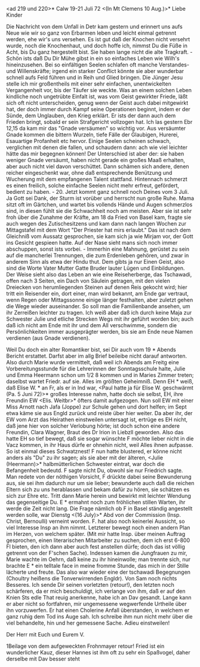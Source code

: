 <ad 219 und 220>* Calw 19-21 Juli 72
 <(In Mt Clemens 10 Aug.)>*
Liebe Kinder

Die Nachricht von dem Unfall in Detr kam gestern und erinnert uns aufs Neue wie wir so ganz von Erbarmen leben und leicht einmal getrennt werden, ehe wir's uns versehen. Es ist gut daß der Knochen nicht versehrt wurde, noch die Knochenhaut, und doch hoffe ich, nimmst Du die Füße in Acht, bis Du ganz hergestellt bist. Sie haben lange nicht die alte Tragkraft. - Schön ists daß Du Dir Mühe gibst in ein so einfaches Leben wie Wilh's hineinzusehen. Bei so einfältigen Seelen schlafen oft manche Verstandes- und Willenskräfte; irgend ein starker Conflict könnte sie aber wunderbar schnell aufs Feld führen und in Reih und Glied bringen. Die Jünger Jesu stelle ich mir großentheils mit einer sehr einfachen, unentwickelten Vergangenheit vor, bis der Täufer sie weckte. Was an einem solchen Leben kindliche noch ungetrübte Einfalt ist, was vom Geist gewirkter Friede, läßt sich oft nicht unterscheiden, genug wenn der Geist auch dabei mitgewirkt hat, der doch immer durch Kampf seine Operationen beginnt, indem er der Sünde, dem Unglauben, den Krieg erklärt. Er ists der dann auch dem Frieden bringt, sobald er sein Strafgericht vollzogen hat. Ich las gestern Ebr 12,15 da kam mir das "Gnade versäumen" so wichtig vor. Aus versäumter Gnade kommen die bittern Wurzeln, tiefe Fälle der Glaubigen, Hurerei, Esauartige Profanheit etc hervor. Einige Seelen scheinen schwach, verglichen mit denen die fallen, und schaudern dann: ach wie viel leichter hätte das mir begegnen können! Der Unterschied ist aber der: sie haben weniger Gnade versäumt, haben nicht gerade ein großes Maaß erhalten, aber auch nicht viel davon verschüttet. Dann schämen sich andere, denen reicher eingeschenkt war, ohne daß entsprechende Benützung und Wucherung mit dem empfangenen Talent stattfand. Hintennach schmerzt es einen freilich, solche einfache Seelen nicht mehr erfreut, gefördert, bedient zu haben. - 20. Jetzt kommt ganz schnell noch Deines vom 3 Juli. Ja Gott sei Dank, der Sturm ist vorüber und herrscht nun große Ruhe. Mama sitzt oft im Gärtchen, und wartet bis vollends Hände und Augen schmerzlos sind, in diesen fühlt sie die Schwachheit noch am meisten. Aber sie ist sehr froh über die Zunahme der Kräfte, am 18 da Fried von Basel kam, fragte sie auch wegen des Zutischesitzens und kam dann nach langen Wochen zur Mittagstafel mit dem Wort "Der Priester hat mirs erlaubt." Das ist nach dem Gleichniß vom Aussatz gesprochen, sie kam sich ja wie Mirjam vor, der Gott ins Gesicht gespieen hatte. Auf der Nase sieht mans sich noch immer abschuppen, sonst ists vorbei. - Immerhin eine Mahnung, gerüstet zu sein auf die mancherlei Trennungen, die zum Erdenleben gehören, und zwar in anderem Sinn als etwa der Hindu thut. Dem gibts ja nur Einen Geist, also sind die Worte Vater Mutter Gatte Bruder lauter Lügen und Einbildungen. Der Weise sieht also das Leben an wie eine Reiseherberge, das Tschawadi, offen nach 3 Seiten, ein Dach von Säulein getragen, mit den vielen Dreiecken von herumliegenden Steinen auf denen Reis gekocht wird; hier tritt ein Reisender ein, dort einer, man wird bekannt, am Ende gar vertraut, wenn Regen oder Mittagssonne einige länger festhalten, aber zuletzt gehen die Wege wieder auseinander. So soll man die Familienbande ansehen, um ihr Zerreißen leichter zu tragen. Ich weiß aber daß ich durch keine Maja zur Schwester Julie und etliche Strecken Wegs mit ihr geführt worden bin; auch daß ich nicht am Ende mit ihr und dem All verschwimme, sondern die Persönlichkeiten immer ausgeprägter werden, bis sie am Ende neue Namen verdienen (aus Gnade verdienen).

Weil Du doch ein alter Romantiker bist, sei Dir auch vom 19 <Juli Freitg>* Abends Bericht erstattet. Darfst aber im allg Brief beileibe nicht darauf antworten. Also durch Marie wurde vermittelt, daß weil ich Abends am Freitg eine Vorbereitungsstunde für die Lehrerinnen der Sonntagsschule halte, Julie und Emma Heermann schon um 1/2 8 kommen und in Maries Zimmer treten; daselbst wartet Friedr. auf sie. Alles im größten Geheimniß. Denn EH <Emma Heermann>* weiß, daß Elise W. <Weitbrecht>* an Fr, als er in Ind war, <Paul hatte ja für Elise W. geschwärmt (Pa. 5 Juni 72)>* großes Interesse nahm, hatte doch sie selbst, EH, ihre Freundin EW <Elis. Weitbr>* öfters damit aufgezogen. Nun soll EW mit einer Miss Arnott nach Jafa (Joppe) zur Schule gehen und dort helfen; im Sept etwa käme sie aus Engld zurück und reiste über hier weiter. Da aber ihr, der EW vom Arzt das Heirathen einstweilen untersagt ist, ertrüge es EH nicht, daß jene hier von solcher Verlobung hörte; ist doch schon eine andere Freundin, Clara Wagner, Braut des Dr Irion in Liebzll geworden. Also das hatte EH so tief bewegt, daß sie sogar wünschte F möchte lieber nicht in die Vacz kommen, in ihr Haus dürfe er ohnehin nicht, weil Alles ihnen aufpasse. So ist einmal dieses Schwatznest! F nun hatte blustered, er könne nicht anders als "Du" zu ihr sagen; als sie aber mit der älteren, <Julie (Heermann)>* halbmütterlichen Schwester eintrat, war doch die Befangenheit bedeutd. F sagte nicht Du, obwohl sie nur Friedrich sagte. Man redete von der nöthigen Vorsicht, F drückte dabei seine Bewunderung aus, sie sei ihm dadurch nur um sie lieber; bewunderte auch daß die reichen Eltern sich zu uns herablassen und bekam dafür zu hören, sie schätzen es sich zur Ehre etc. Tritt dann Marie herein und bewirkt mit leichter Wendung das gegenseitige Du. E <Emma>* ermahnt noch zum fröhlichen stillen Warten, ihr werde die Zeit nicht lang. Die Frage nämlich ob F in Basel ständig angestellt werden solle, war Dienstg <(16 July)>* Abd von der Commission (Insp. Christ, Bernoulli) verneint worden. F. hat also noch keinerlei Aussicht, so viel Interesse Insp an ihm nimmt. Letzterer bewegt noch einen andern Plan im Herzen, von welchem später. (Mit mir hatte Insp. über meinen Auftrag gesprochen, einen literarischen Mitarbeiter zu suchen, dem ich erst 6-800 Fl bieten, den ich dann aber auch fest anstellen dürfe; doch das ist völlig getrennt von der F'schen Sache). Indessen kamen die Jungfrauen zu mir, Marie wachte im Oehrn, daß keine zu ihr hineinwolle; man trennte sich, nur brachte E <Emma>* ein telltale face in meine fromme Stunde, das mich in der Stille lächerte und freute. Das also war wieder eine der tschawadi Begegnungen (Choultry heißens die Tonverwirrenden Engldr). 
Von Sam noch nichts Besseres. Ich sende Dir seinen vorletzten (retour!), den letzten noch schärferen, da er mich beschuldigt, ich verlange von ihm, daß er auf den Knien Sts edle That reuig anerkenne, habe ich an Dav gesandt. Lange kann er aber nicht so fortfahren, mir ungemessene wegwerfende Urtheile über ihn vorzuwerfen. Er hat einen Cholerine Anfall überstanden, in welchem er ganz ruhig dem Tod ins Auge sah. Ich schreibe ihm nun nicht mehr über die viel behandelte, hin und her gemessene Sache. Adieu einstweilen!

 Der Herr mit Euch und Eurem V.


1Beilage von dem aufgeweckten Frohnmayer retour! Fried ist ein wunderlicher Kauz, dieser Hannes ist ihm oft zu sehr ein Spaßvogel, daher derselbe mit Dav besser steht
